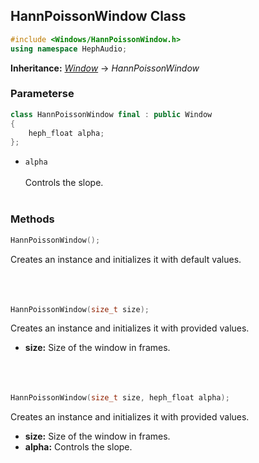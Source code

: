 ## HannPoissonWindow Class
```c++
#include <Windows/HannPoissonWindow.h>
using namespace HephAudio;
```
**Inheritance:** *[Window](/docs/HephAudio/Windows/Window.md)* -> *HannPoissonWindow*

### Parameterse
```c++
class HannPoissonWindow final : public Window
{
    heph_float alpha;
};

```
- ``alpha``
<br><br>
Controls the slope.
<br><br>

### Methods
```c++
HannPoissonWindow();
```
Creates an instance and initializes it with default values.
<br><br><br><br>
```c++
HannPoissonWindow(size_t size);
```
Creates an instance and initializes it with provided values.
- **size:** Size of the window in frames.
<br><br><br><br>
```c++
HannPoissonWindow(size_t size, heph_float alpha);
```
Creates an instance and initializes it with provided values.
- **size:** Size of the window in frames.
- **alpha:** Controls the slope.
<br><br><br><br>
